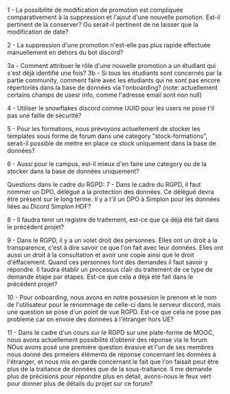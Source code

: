 1 - La possibilité de modification de promotion est compliquée comparativement à la suppression et l'ajout d'une nouvelle pomotion. Est-il pertinent de la conserver? Ou serait-il pertinent de ne laisser que la modification de date?

2 - La suppression d'une promotion n'est-elle pas plus rapide effectuée manuellement en dehors du bot discord?

3a - Comment attribuer le rôle d'une nouvelle promotion a un étudiant qui s'est déjà identifié une fois?
3b - Si tous les étudiants sont concernés par la partie community, comment faire avec les étudiants qui ne sont pas encore répertoriés dans la base de données via l'onboarding? (note: actuellement certains champs de usesr info, comme l'adresse email sont non null)

4 - Utiliser le snowflakes discord comme UUID pour les users ne pose t'il pas une faille de sécurité?

5 - Pour les formations, nous prévoyons actuellement de stocker les templates sous forme de forum dans une category "stock-formations", serait-il possible de mettre en place ce stock uniquement dans la base de données?

6 - Aussi pour le campus, est-il mieux d'en faire une category ou de la stocker dans la base de données uniquement?

Questions dans le cadre du RGPD:
7 - Dans le cadre du RGPD, il faut nommer un DPO, délégué a la protection des données. Ce délégué devra être présent sur le long terme. Il y a t'il un DPO à Simplon pour les données liées au Dicord Simplon HDF?

8 - Il faudra tenir un registre de traitement, est-ce que ça déjà été fait dans le précédent projet?

9 - Dans le RGPD, il y a un volet droit des personnes. Elles ont un droit a la transparence, c'est à dire savoir ce que l'on fait avec leur données. Elles ont aussi un droit à la consultation et avoir une copie ainsi que le droit d'effacement. Quand ces personnes font des demandes il faut savoir y répondre. Il faudra établir un processus clair du traitement de ce type de demande étape par étapes. Est-ce que cela a déjà été fait dans le précédent projet? 

10 - Pour onboarding, nous avons en notre possesion le prenom et le nom de l'utilisateur pour le renommage de celle-ci dans le serveur discord, mais une question se pose d'un point de vue RGPD. Est-ce que cela ne pose pas probleme car on envoie des données à l'étranger hors UE?

11 - Dans le cadre d'un cours sur le RGPD sur une plate-forme de MOOC, nous avons actuellement possibilité d'obtenir des réponse via le forum. NOus avons posé une première question évasive et l'un de ses membres nous donné des prmeiers éléments de réponse concernant les données à l'étranger, et nous mis en garde concernant le fait que l'on faisait peut être plus de la traitance de données que de la sous-traitance. Il me demande plus de précisions pour répondre plus en détail, avons-nous le feux vert pour donner plus de détails du projet sur ce forum?

